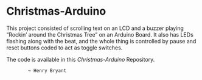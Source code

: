# Christmas-Arduino

This project consisted of scrolling text on an LCD and a buzzer playing “Rockin’ around the Christmas Tree” on an Arduino Board.
It also has LEDs flashing along with the beat, and the whole thing is controlled by pause and reset buttons coded to act as toggle switches.

The code is available in this *Christmas-Arduino* Repository.

            ~ Henry Bryant
